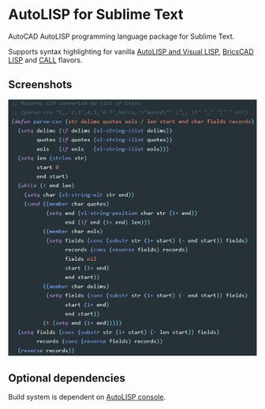 # AutoLISP for Sublime Text

AutoCAD AutoLISP programming language package for Sublime Text.

Supports syntax highlighting for vanilla [AutoLISP and Visual LISP](http://help.autodesk.com/view/ACD/2017/ENU/?guid=GUID-49AAEA0E-C422-48C4-87F0-52FCA491BF2C), [BricsCAD LISP](https://www.bricsys.com/bricscad/help/en_US/CurVer/DevRef/source/Introduction.htm) and [CALL](https://github.com/divtiply/call) flavors.

## Screenshots

![Material](screenshot.png)

## Optional dependencies
Build system is dependent on [AutoLISP console](https://github.com/divtiply/autolisp-console).
